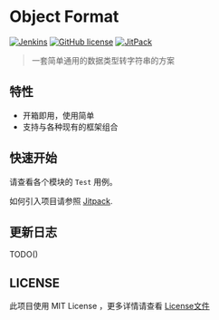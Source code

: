 # Object Format  

<a href="https://github.com/OpenEdgn/ObjectFormat" target="_blank"><img alt="Jenkins" src="https://github.com/OpenEdgn/ObjectFormat/actions/workflows/task-push.yml/badge.svg?branch=master&color=green&style=flat-square"/></a>
<a href="LICENSE"><img alt="GitHub license" src="https://img.shields.io/github/license/OpenEdgn/ObjectFormat"></a>
<a href="https://jitpack.io/#OpenEdgn/ObjectFormat" target="_blank"> <img alt="JitPack" src="https://img.shields.io/jitpack/v/github/OpenEdgn/ObjectFormat"></a>


> 一套简单通用的数据类型转字符串的方案

## 特性

- 开箱即用，使用简单
- 支持与各种现有的框架组合

## 快速开始

请查看各个模块的 `Test` 用例。

如何引入项目请参照 [Jitpack](https://jitpack.io/#OpenEdgn/ObjectFormat).

## 更新日志

TODO()

## LICENSE

此项目使用 MIT License ，更多详情请查看 [License文件](./LICENSE)
